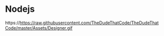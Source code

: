 # Nodejs

https://https://raw.githubusercontent.com/TheDudeThatCode/TheDudeThatCode/master/Assets/Designer.gif

